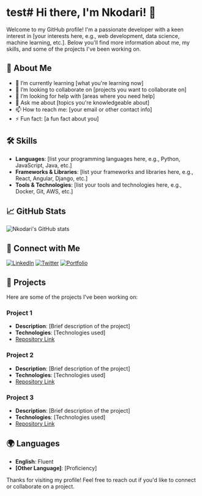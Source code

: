 # test# Hi there, I'm Nkodari! 👋

Welcome to my GitHub profile! I'm a passionate developer with a keen interest in [your interests here, e.g., web development, data science, machine learning, etc.]. Below you'll find more information about me, my skills, and some of the projects I've been working on.

## 🚀 About Me

- 🌱 I’m currently learning [what you're learning now]
- 👯 I’m looking to collaborate on [projects you want to collaborate on]
- 🤔 I’m looking for help with [areas where you need help]
- 💬 Ask me about [topics you're knowledgeable about]
- 📫 How to reach me: [your email or other contact info]
- ⚡ Fun fact: [a fun fact about you]

## 🛠️ Skills

- **Languages**: [list your programming languages here, e.g., Python, JavaScript, Java, etc.]
- **Frameworks & Libraries**: [list your frameworks and libraries here, e.g., React, Angular, Django, etc.]
- **Tools & Technologies**: [list your tools and technologies here, e.g., Docker, Git, AWS, etc.]

## 📈 GitHub Stats

![Nkodari's GitHub stats](https://github-readme-stats.vercel.app/api?username=Nkodari&show_icons=true&theme=radical)

## 🔗 Connect with Me

[![LinkedIn](https://img.shields.io/badge/LinkedIn-0077B5?style=for-the-badge&logo=linkedin&logoColor=white)](your-linkedin-url)
[![Twitter](https://img.shields.io/badge/Twitter-1DA1F2?style=for-the-badge&logo=twitter&logoColor=white)](your-twitter-url)
[![Portfolio](https://img.shields.io/badge/Portfolio-000000?style=for-the-badge&logo=github&logoColor=white)](your-portfolio-url)

## 📂 Projects

Here are some of the projects I've been working on:

### Project 1
- **Description**: [Brief description of the project]
- **Technologies**: [Technologies used]
- [Repository Link](link-to-repo)

### Project 2
- **Description**: [Brief description of the project]
- **Technologies**: [Technologies used]
- [Repository Link](link-to-repo)

### Project 3
- **Description**: [Brief description of the project]
- **Technologies**: [Technologies used]
- [Repository Link](link-to-repo)

## 🌍 Languages

- **English**: Fluent
- **[Other Language]**: [Proficiency]

Thanks for visiting my profile! Feel free to reach out if you'd like to connect or collaborate on a project.
